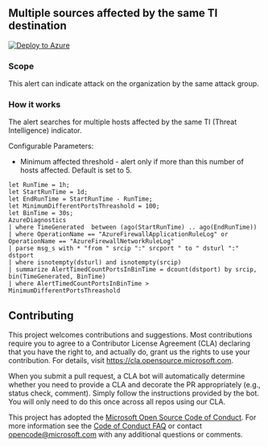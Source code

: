 ## Multiple sources affected by the same TI destination

[![Deploy to Azure](https://aka.ms/deploytoazurebutton)](https://portal.azure.com/#create/Microsoft.Template/uri/https%3A%2F%2Fraw.githubusercontent.com%2FAzure%2FAzure-Network-Security%2Fmaster%2FAzure%2520Firewall%2FQueries%2520and%2520Alerts%2FMultiple%2520source%2520affected%2520by%2520the%2520same%2520TI%2520destination%2FMultipleSourceSameTI.json)

### Scope
This alert can indicate attack on the organization by the same attack group.

### How it works
The alert searches for multiple hosts affected by the same TI (Threat Intelligence) indicator.

Configurable Parameters:
- Minimum affected threshold - alert only if more than this number of hosts affected. Default is set to 5.

```
let RunTime = 1h;
let StartRunTime = 1d;
let EndRunTime = StartRunTime - RunTime;
let MinimumDifferentPortsThreashold = 100;
let BinTime = 30s;
AzureDiagnostics
| where TimeGenerated  between (ago(StartRunTime) .. ago(EndRunTime))
| where OperationName == "AzureFirewallApplicationRuleLog" or OperationName == "AzureFirewallNetworkRuleLog"
| parse msg_s with * "from " srcip ":" srcport " to " dsturl ":" dstport
| where isnotempty(dsturl) and isnotempty(srcip)
| summarize AlertTimedCountPortsInBinTime = dcount(dstport) by srcip, bin(TimeGenerated, BinTime)
| where AlertTimedCountPortsInBinTime > MinimumDifferentPortsThreashold
```

## Contributing

This project welcomes contributions and suggestions.  Most contributions require you to agree to a
Contributor License Agreement (CLA) declaring that you have the right to, and actually do, grant us
the rights to use your contribution. For details, visit https://cla.opensource.microsoft.com.

When you submit a pull request, a CLA bot will automatically determine whether you need to provide
a CLA and decorate the PR appropriately (e.g., status check, comment). Simply follow the instructions
provided by the bot. You will only need to do this once across all repos using our CLA.

This project has adopted the [Microsoft Open Source Code of Conduct](https://opensource.microsoft.com/codeofconduct/).
For more information see the [Code of Conduct FAQ](https://opensource.microsoft.com/codeofconduct/faq/) or
contact [opencode@microsoft.com](mailto:opencode@microsoft.com) with any additional questions or comments.
